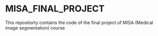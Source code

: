 # MISA_FINAL_PROJECT
This repositorty contains the code of the final project of MISA (Medical image segmentation) course
